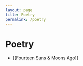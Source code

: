 ```yaml
---
layout: page
title: Poetry
permalink: /poetry
---
```


# Poetry

- [[Fourteen Suns & Moons Ago]]

<style>
  .wrapper {
    max-width: 54em;
  }
</style>